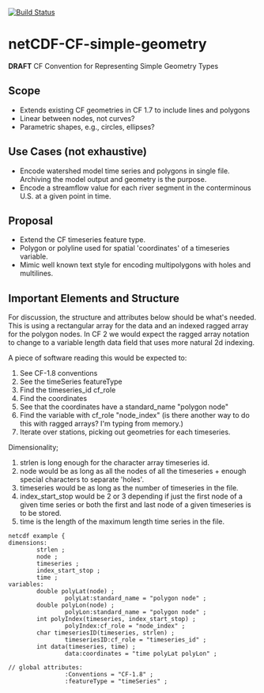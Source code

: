 [![Build Status](https://travis-ci.org/bekozi/netCDF-CF-simple-geometry.svg?branch=master)](https://travis-ci.org/bekozi/netCDF-CF-simple-geometry)

# netCDF-CF-simple-geometry
**DRAFT** CF Convention for Representing Simple Geometry Types

## Scope

* Extends existing CF geometries in CF 1.7 to include lines and polygons
* Linear between nodes, not curves?
* Parametric shapes, e.g., circles, ellipses?

## Use Cases (not exhaustive)

* Encode watershed model time series and polygons in single file. Archiving the model output and geometry is the purpose.
* Encode a streamflow value for each river segment in the conterminous U.S. at a given point in time.

## Proposal

* Extend the CF timeseries feature type.
* Polygon or polyline used for spatial 'coordinates' of a timeseries variable.
* Mimic well known text style for encoding multipolygons with holes and multilines.

## Important Elements and Structure

For discussion, the structure and attributes below should be what's needed. This is using a rectangular array for the data and an indexed ragged array for the polygon nodes. In CF 2 we would expect the ragged array notation to change to a variable length data field that uses more natural 2d indexing.

A piece of software reading this would be expected to:
1) See CF-1.8 conventions
2) See the timeSeries featureType
3) Find the timeseries\_id cf\_role
4) Find the coordinates 
5) See that the coordinates have a standard\_name "polygon node"
6) Find the variable with cf_role "node\_index" (is there another way to do this with ragged arrays? I'm typing from memory.)
7) Iterate over stations, picking out geometries for each timeseries.

Dimensionality;
1) strlen is long enough for the character array timeseries id.
2) node would be as long as all the nodes of all the timeseries + enough special characters to separate 'holes'. 
3) timeseries would be as long as the number of timeseries in the file.
4) index_start_stop would be 2 or 3 depending if just the first node of a given time series or both the first and last node of a given timeseries is to be stored.
5) time is the length of the maximum length time series in the file. 

```
netcdf example {
dimensions:
        strlen ;
        node ;
		timeseries ;
		index_start_stop ;
        time ;
variables:
        double polyLat(node) ;
                polyLat:standard_name = "polygon node" ;
        double polyLon(node) ;
                polyLon:standard_name = "polygon node" ;
		int polyIndex(timeseries, index_start_stop) ;
				polyIndex:cf_role = "node_index" ;
        char timeseriesID(timeseries, strlen) ;
                timeseriesID:cf_role = "timeseries_id" ;
        int data(timeseries, time) ;
                data:coordinates = "time polyLat polyLon" ;

// global attributes:
                :Conventions = "CF-1.8" ;
                :featureType = "timeSeries" ;
```
